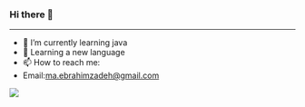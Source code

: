 ### Hi there 👋
---
<!--
**maryamebrahimzade/maryamebrahimzade** is a ✨ _special_ ✨ repository because its `README.md` (this file) appears on your GitHub profile.

Here are some ideas to get you started:
-->
- 🌱 I’m currently learning java
- 🌱 Learning a new language
- 📫 How to reach me:
- Email:ma.ebrahimzadeh@gmail.com
<a href=&quothttps://github.com/ghost1372&quot>
<img align=&quotcenter&quot src=&quothttps://github-readme-stats.vercel.app/api?username=maryamebrahimzade&show_icons=true&count_private=true&include_all_commits=true&quot /></a>
